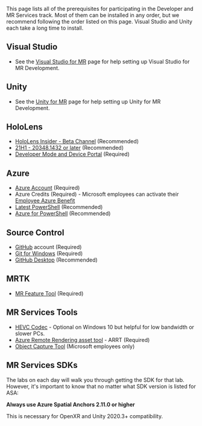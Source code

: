 This page lists all of the prerequisites for participating in the Developer and MR Services track. Most of them can be installed in any order, but we recommend following the order listed on this page. Visual Studio and Unity each take a long time to install.

## Visual Studio

- See the [Visual Studio for MR](VSForMR) page for help setting up Visual Studio for MR Development.

## Unity

- See the [Unity for MR](UnityForMR) page for help setting up Unity for MR Development.

## HoloLens

- [HoloLens Insider - Beta Channel](https://docs.microsoft.com/en-us/hololens/hololens-insider#start-receiving-insider-builds) (Recommended)
- [21H1 - 20348.1432 or later](https://docs.microsoft.com/en-us/hololens/hololens-release-notes#windows-holographic-version-21h2) (Recommended)
- [Developer Mode and Device Portal](https://docs.microsoft.com/en-us/windows/mixed-reality/develop/platform-capabilities-and-apis/using-the-windows-device-portal) (Required)

## Azure

- [Azure Account](https://portal.azure.com) (Required)
- Azure Credits (Required) - Microsoft employees can activate their [Employee Azure Benefit](azureforemployees.md)
- [Latest PowerShell](https://docs.microsoft.com/en-us/powershell/scripting/install/installing-powershell-on-windows) (Recommended)
- [Azure for PowerShell](https://docs.microsoft.com/en-us/powershell/azure/) (Recommended)

## Source Control

- [GitHub](https://github.com) account (Required)
- [Git for Windows](https://gitforwindows.org) (Required)
- [GitHub Desktop](https://desktop.github.com) (Recommended)

## MRTK

- [MR Feature Tool](https://docs.microsoft.com/en-us/windows/mixed-reality/develop/unity/welcome-to-mr-feature-tool) (Required)

## MR Services Tools

- [HEVC Codec](https://www.microsoft.com/en-us/p/hevc-video-extensions/9nmzlz57r3t7) - Optional on Windows 10 but helpful for low bandwidth or slower PCs.
- [Azure Remote Rendering asset tool](https://github.com/Azure/azure-remote-rendering-asset-tool) - ARRT (Required)
- [Object Capture Tool](https://microsoft.sharepoint.com/:f:/t/MRTechLift/EtKMVegPax1JocUmVAvPrDUBHNv5qTOjqJO3kX8x9rozRQ?e=xGiuQl) (Microsoft employees only)

## MR Services SDKs

The labs on each day will walk you through getting the SDK for that lab. However, it's important to know that no matter what SDK version is listed for ASA:

**Always use Azure Spatial Anchors 2.11.0 or higher**

This is necessary for OpenXR and Unity 2020.3+ compatibility.
